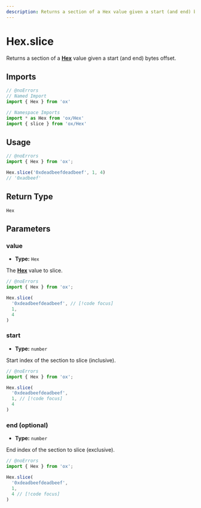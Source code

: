 ```yaml
---
description: Returns a section of a Hex value given a start (and end) bytes offset.
---
```


# Hex.slice

Returns a section of a **[Hex](/api/hex)** value given a start (and end) bytes offset.

## Imports

```ts twoslash
// @noErrors
// Named Import 
import { Hex } from 'ox'

// Namespace Imports
import * as Hex from 'ox/Hex'
import { slice } from 'ox/Hex'
```

## Usage

```ts twoslash
// @noErrors
import { Hex } from 'ox';

Hex.slice('0xdeadbeefdeadbeef', 1, 4)
// '0xadbeef'
```

## Return Type

`Hex`

## Parameters

### value

- **Type:** `Hex`

The **[Hex](/api/bytes)** value to slice.

```ts twoslash
// @noErrors
import { Hex } from 'ox';

Hex.slice(
  '0xdeadbeefdeadbeef', // [!code focus]
  1, 
  4
)
```

### start

- **Type:** `number`

Start index of the section to slice (inclusive).

```ts twoslash
// @noErrors
import { Hex } from 'ox';

Hex.slice(
  '0xdeadbeefdeadbeef',
  1, // [!code focus]
  4
)
```

### end (optional) 

- **Type:** `number`

End index of the section to slice (exclusive).

```ts twoslash
// @noErrors
import { Hex } from 'ox';

Hex.slice(
  '0xdeadbeefdeadbeef',
  1,
  4 // [!code focus]
)
```